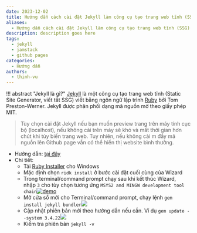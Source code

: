 ```yaml
---
date: 2023-12-02
title: Hướng dẫn cách cài đặt Jekyll làm công cụ tạo trang web tĩnh (SSG)
aliases:
  - Hướng dẫn cách cài đặt Jekyll làm công cụ tạo trang web tĩnh (SSG)
description: description goes here
tags:
  - jekyll
  - jamstack
  - github pages
categories:
  - Hướng dẫn
authors:
  - thinh-vu
---
```

!!! abstract "Jekyll là gì?"
	[Jekyll](https://jekyllrb.com/) là một công cụ tạo trang web tĩnh (Static Site Generator, viết tắt SSG) viết bằng ngôn ngữ lập trình [Ruby](https://www.ruby-lang.org/en/) bởi Tom Preston-Werner. Jekyll được phân phối dạng mã nguồn mở theo giấy phép MIT.


> Tùy chọn cài đặt Jekyll nếu bạn muốn preview trang trên máy tính cục bộ (localhost), nếu không cài trên máy sẽ khó và mất thời gian hơn chút khi tùy biến trang web. Tuy nhiên, nếu không cài m đẩy mã nguồn lên Github page vẫn có thể hiển thị website bình thường.

- Hướng dẫn: [tại đây](https://jekyllrb.com/docs/installation/windows/)
- Chi tiết:
    - Tải [Ruby Installer](https://rubyinstaller.org/downloads/) cho Windows
    - Mặc định chọn `ridk install` ở bước cài đặt cuối cùng của Wizard
    - Trong terminal/command prompt chạy sau khi kết thúc Wizard, nhập `3` cho tùy chọn tương ứng `MSYS2 and MINGW development tool chain`[![demo](https://learn-anything.online/assets/images/Pasted%20image%2020231110213146.png)](https://learn-anything.online/assets/images/Pasted%20image%2020231110213146.png)
    - Mở cửa sổ mới cho Terminal/command prompt, chạy lệnh `gem install jekyll bundler`[![](https://learn-anything.online/assets/images/Pasted%20image%2020231110213006.png)](https://learn-anything.online/assets/images/Pasted%20image%2020231110213006.png)
    - Cập nhật phiên bản mới theo hướng dẫn nếu cần. Ví dụ `gem update --system 3.4.22`[![](https://learn-anything.online/assets/images/Pasted%20image%2020231110213041.png)](https://learn-anything.online/assets/images/Pasted%20image%2020231110213041.png)
    - Kiểm tra phiên bản `jekyll -v`